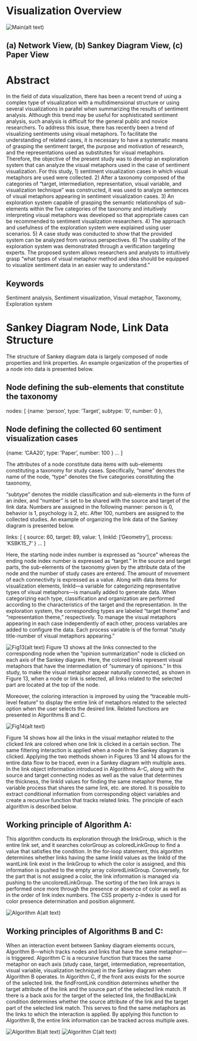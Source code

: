 <!-- # Getting Started with Create React App

This project was bootstrapped with [Create React App](https://github.com/facebook/create-react-app).

## Available Scripts

In the project directory, you can run:

### `npm start`

Runs the app in the development mode.\
Open [http://localhost:3000](http://localhost:3000) to view it in the browser.

The page will reload if you make edits.\
You will also see any lint errors in the console.

### `npm test`

Launches the test runner in the interactive watch mode.\
See the section about [running tests](https://facebook.github.io/create-react-app/docs/running-tests) for more information.

### `npm run build`

Builds the app for production to the `build` folder.\
It correctly bundles React in production mode and optimizes the build for the best performance.

The build is minified and the filenames include the hashes.\
Your app is ready to be deployed!

See the section about [deployment](https://facebook.github.io/create-react-app/docs/deployment) for more information.

### `npm run eject`

**Note: this is a one-way operation. Once you `eject`, you can’t go back!**

If you aren’t satisfied with the build tool and configuration choices, you can `eject` at any time. This command will remove the single build dependency from your project.

Instead, it will copy all the configuration files and the transitive dependencies (webpack, Babel, ESLint, etc) right into your project so you have full control over them. All of the commands except `eject` will still work, but they will point to the copied scripts so you can tweak them. At this point you’re on your own.

You don’t have to ever use `eject`. The curated feature set is suitable for small and middle deployments, and you shouldn’t feel obligated to use this feature. However we understand that this tool wouldn’t be useful if you couldn’t customize it when you are ready for it.

## Learn More

You can learn more in the [Create React App documentation](https://facebook.github.io/create-react-app/docs/getting-started).

To learn React, check out the [React documentation](https://reactjs.org/). -->

# Visualization Overview

![Main(alt text)](https://github.com/hm00081/metaphorVis/blob/main/images/Main.jpg)

## (a) Network View, (b) Sankey Diagram View, (c) Paper View

# Abstract

In the field of data visualization, there has been a recent trend of using a complex type of visualization with a multidimensional structure or using several visualizations in parallel when summarizing the results of sentiment analysis. Although this trend may be useful for sophisticated sentiment analysis, such analysis is difficult for the general public and novice researchers. To address this issue, there has recently been a trend of visualizing sentiments using visual metaphors. To facilitate the understanding of related cases, it is necessary to have a systematic means of grasping the sentiment target, the purpose and motivation of research, and the representations used as substitutes for visual metaphors. Therefore, the objective of the present study was to develop an exploration system that can analyze the visual metaphors used in the case of sentiment visualization. For this study, 1) sentiment visualization cases in which visual metaphors are used were collected. 2) After a taxonomy composed of the categories of “target, intermediation, representation, visual variable, and visualization technique” was constructed, it was used to analyze sentences of visual metaphors appearing in sentiment visualization cases. 3) An exploration system capable of grasping the semantic relationships of sub-elements within the five categories of the taxonomy and intuitively interpreting visual metaphors was developed so that appropriate cases can be recommended to sentiment visualization researchers. 4) The approach and usefulness of the exploration system were explained using user scenarios. 5) A case study was conducted to show that the provided system can be analyzed from various perspectives. 6) The usability of the exploration system was demonstrated through a verification targeting experts. The proposed system allows researchers and analysts to intuitively grasp “what types of visual metaphor method and idea should be equipped to visualize sentiment data in an easier way to understand.”

## Keywords

Sentiment analysis, Sentiment visualization, Visual metaphor, Taxonomy, Exploration system

# Sankey Diagram Node, Link Data Structure

The structure of Sankey diagram data is largely composed of node properties and link properties. An example organization of the properties of a node into data is presented below.

## Node defining the sub-elements that constitute the taxonomy

nodes: [
{name: ’person’,
type: ’Target’,
subtype: ’0’,
number: 0
},

## Node defining the collected 60 sentiment visualization cases

{name: ’CAA20’,
type: ’Paper’,
number: 100
} ...
]

The attributes of a node constitute data items with sub-elements constituting a taxonomy for study cases. Specifically, “name” denotes the name of the node, “type” denotes the five categories constituting the taxonomy,

“subtype” denotes the middle classification and sub-elements in the form of an index, and “number” is set to be shared with the source and target of the link data. Numbers are assigned in the following manner: person is 0, behavior is 1, psychology is 2, etc. After 100, numbers are assigned to the collected studies.
An example of organizing the link data of the Sankey diagram is presented below.

links: [
{
source: 60,
target: 89,
value: 1,
linkId: [’Geometry’],
process: ’KSBK15_7’
} ...
]

Here, the starting node index number is expressed as “source” whereas the ending node index number is expressed as “target.” In the source and target parts, the sub-elements of the taxonomy given by the attribute data of the node and the number of study cases are entered. The amount of movement of each connectivity is expressed as a value. Along with data items for visualization elements, linkId—a variable for categorizing representative types of visual metaphors—is manually added to generate data. When categorizing each type, classification and organization are performed according to the characteristics of the target and the representation. In the exploration system, the corresponding types are labeled “target theme” and “representation theme,” respectively. To manage the visual metaphors appearing in each case independently of each other, process variables are added to configure the data. Each process variable is of the format “study title-number of visual metaphors appearing.”

![Fig13(alt text)](https://github.com/hm00081/metaphorVis/blob/main/images/Fig13.jpg)
Figure 13 shows all the links connected to the corresponding node when the “opinion summarization” node is clicked on each axis of the Sankey diagram. Here, the colored links represent visual metaphors that have the intermediation of “summary of opinions.” In this study, to make the visual metaphor appear naturally connected, as shown in Figure 13, when a node or link is selected, all links related to the selected part are located at the top of the node.

Moreover, the coloring interaction is improved by using the “traceable multi-level feature” to display the entire link of metaphors related to the selected option when the user selects the desired link.
Related functions are presented in Algorithms B and C.

![Fig14(alt text)](https://github.com/hm00081/metaphorVis/blob/main/images/Fig14.jpg)

Figure 14 shows how all the links in the visual metaphor related to the clicked link are colored when one link is clicked in a certain section. The same filtering interaction is applied when a node in the Sankey diagram is clicked. Applying the two methods shown in Figures 13 and 14 allows for the entire data flow to be traced, even in a Sankey diagram with multiple axes.
In the link object information introduced in Algorithms A–C, along with the source and target connecting nodes as well as the value that determines the thickness, the linkId values for finding the same metaphor theme, the variable process that shares the same link, etc. are stored. It is possible to extract conditional information from corresponding object variables and create a recursive function that tracks related links. The principle of each algorithm is described below.

## Working principle of Algorithm A:

This algorithm conducts its exploration through the linkGroup, which is the entire link set, and it searches colorGroup as coloredLinkGroup to find a value that satisfies the condition. In the for-loop statement, this algorithm determines whether links having the same linkId values as the linkId of the wantLink link exist in the linkGroup to which the color is assigned, and this information is pushed to the empty
array coloredLinkGroup. Conversely, for the part that is not assigned a color, the link information is managed via pushing to the uncoloredLinkGroup. The sorting of the two link arrays is performed once more through the presence or absence of color as well as in the order of link index numbers. The CSS property z-index is used for color presence determination and position alignment.

![Algorithm A(alt text)](https://github.com/hm00081/metaphorVis/blob/main/images/AlgorithmA.jpg)

## Working principles of Algorithms B and C:

When an interaction event between Sankey diagram elements occurs, Algorithm B—which tracks nodes and links that have the same metaphor—is triggered. Algorithm C is a recursive function that traces the same metaphor on each axis (study case, target, intermediation, representation, visual variable, visualization technique) in the Sankey diagram when Algorithm B operates.
In Algorithm C, if the front axis exists for the source of the selected link. the findFrontLink condition determines whether the target attribute of the link and the source part of the selected link match. If there is a back axis for the target of the selected link, the findBackLink condition determines whether the source attribute of the link and the target part of the selected link match. This serves to find the same metaphors as the links to which the interaction is applied. By applying this function to Algorithm B, the entire link information can be tracked across multiple axes.

![Algorithm B(alt text)](https://github.com/hm00081/metaphorVis/blob/main/images/AlgorithmB.jpg)
![Algorithm C(alt text)](https://github.com/hm00081/metaphorVis/blob/main/images/AlgorithmC.jpg)
